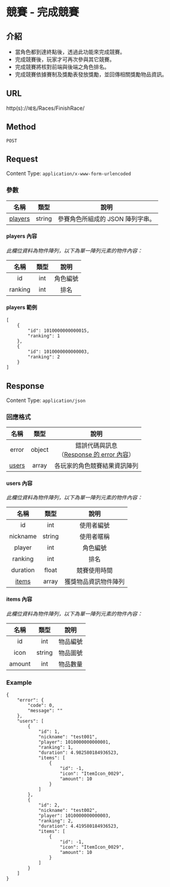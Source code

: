 # 競賽 - 完成競賽

## 介紹

- 當角色都到達終點後，透過此功能來完成競賽。
- 完成競賽後，玩家才可再次參與其它競賽。
- 完成競賽將核對前端與後端之角色排名。
- 完成競賽依據賽制及獎勵表發放獎勵，並回傳相關獎勵物品資訊。

## URL

http(s)://`域名`/Races/FinishRace/

## Method

`POST`

## Request

Content Type: `application/x-www-form-urlencoded`

### 參數

| 名稱 | 類型 | 說明 |
|:-:|:-:|:-:|
| [players](#players) | string | 參賽角色所組成的 JSON 陣列字串。 |

#### <span id="players">players 內容</span>

_此欄位資料為物件陣列，以下為單一陣列元素的物件內容：_

| 名稱 | 類型 | 說明 |
|:-:|:-:|:-:|
| id | int | 角色編號 |
| ranking | int | 排名 |

#### players 範例

	[
		{
			"id": 1010000000000015,
			"ranking": 1
		},
		{
			"id": 1010000000000003,
			"ranking": 2
		}
	]

## Response

Content Type: `application/json`

### 回應格式

| 名稱 | 類型 | 說明 |
|:-:|:-:|:-:|
| error | object | 錯誤代碼與訊息<br>（[Response 的 error 內容](../response.md#error)） |
| [users](#users) | array | 各玩家的角色競賽結果資訊陣列 |

#### <span id="users">users 內容</span>

_此欄位資料為物件陣列，以下為單一陣列元素的物件內容：_

| 名稱 | 類型 | 說明 |
|:-:|:-:|:-:|
| id | int | 使用者編號 |
| nickname | string | 使用者暱稱 |
| player | int | 角色編號 |
| ranking | int | 排名 |
| duration | float | 競賽使用時間 |
| [items](#items) | array | 獲獎物品資訊物件陣列 |

#### <span id="items">items 內容</span>

_此欄位資料為物件陣列，以下為單一陣列元素的物件內容：_

| 名稱 | 類型 | 說明 |
|:-:|:-:|:-:|
| id | int | 物品編號 |
| icon | string | 物品圖號 |
| amount | int | 物品數量 |

### Example

	{
	    "error": {
	        "code": 0,
	        "message": ""
	    },
	    "users": [
	        {
	            "id": 1,
	            "nickname": "test001",
	            "player": 1010000000000001,
	            "ranking": 1,
	            "duration": 4.982580184936523,
	            "items": [
	                {
	                    "id": -1,
	                    "icon": "ItemIcon_0029",
	                    "amount": 10
	                }
	            ]
	        },
	        {
	            "id": 2,
	            "nickname": "test002",
	            "player": 1010000000000003,
	            "ranking": 2,
	            "duration": 4.419580184936523,
	            "items": [
	                {
	                    "id": -1,
	                    "icon": "ItemIcon_0029",
	                    "amount": 10
	                }
	            ]
	        }
	    ]
	}